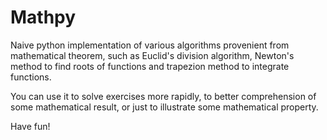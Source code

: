 # Mathpy
Naive python implementation of various algorithms provenient from mathematical theorem, such as Euclid's division algorithm, Newton's method to find roots of functions and trapezion method to integrate functions.

You can use it to solve exercises more rapidly, to better comprehension of some mathematical result, or just to illustrate some mathematical property.

Have fun!
